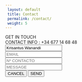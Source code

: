 ```yaml
---
 layout: default
 title: Contact
 permalink: /contact/
 weight: 5
---
```

<html>
<head>
<style>
*, *:before, *:after {
  box-sizing: border-box;
  -webkit-font-smoothing: antialiased;
  -moz-osx-font-smoothing: grayscale;
}

body, button, input {
  font-weight: 700;
  letter-spacing: 1.4px;
}

.background {
  display: flex;
  min-height: 100vh;
}

.container {
  flex: 0 1 700px;
  margin: auto;
  padding: 10px;
}

.screen {
  position: relative;
  background: #ea1d6f;
  border-radius: 15px;
}

.screen:after {
  content: '';
  display: block;
  position: absolute;
  top: 0;
  left: 20px;
  right: 20px;
  bottom: 0;
  border-radius: 15px;
  box-shadow: 0 20px 40px rgba(0, 0, 0, .4);
  z-index: -1;
}

.screen-header {
  display: flex;
  align-items: center;
  padding: 10px 20px;
  background: #4d4d4f;
  border-top-left-radius: 15px;
  border-top-right-radius: 15px;
}

.screen-header-left {
  margin-right: auto;
}

.screen-header-button {
  display: inline-block;
  width: 8px;
  height: 8px;
  margin-right: 3px;
  border-radius: 8px;
  background: white;
}

.screen-header-button.close {
  background: #ed1c6f;
  float: inherit;
}

.screen-header-button.maximize {
  background: #e8e925;
}

.screen-header-button.minimize {
  background: #74c54f;
}

.screen-header-right {
  display: flex;
}

.screen-header-ellipsis {
  width: 3px;
  height: 3px;
  margin-left: 2px;
  border-radius: 8px;
  background: #999;
}

.screen-body {
  display: flex;
}

.screen-body-item {
  flex: 1;
  padding: 50px;
}

.screen-body-item.left {
  display: flex;
  flex-direction: column;
}

.app-title {
  display: flex;
  flex-direction: column;
  position: relative;
  font-size: 52px;
}

.app-title:after {
  content: '';
  display: block;
  position: absolute;
  left: 0;
  bottom: -10px;
  width: 25px;
  height: 4px;
  background: #ea1d6f;
}

.app-contact {
  margin-top: auto;
  font-size: 12px;
}

.app-form-group {
  margin-bottom: 15px;
}

.app-form-group.message {
  margin-top: 40px;
}

.app-form-group.buttons {
  margin-bottom: 0;
  text-align: right;
}
[data-theme="dark"] input{
    border-color: #343a40;
    color: #17191a;
}

.app-form-control {
  width: 100%;
  padding: 10px 0;
  background: none;
  border: none;
  border-bottom: 1px solid #666;
  font-size: 14px;
  text-transform: uppercase;
  outline: none;
  transition: border-color .2s;
}

.app-form-control::placeholder {
  color: #666;
}

.app-form-control:focus {
  border-bottom-color: #ddd;
}

.app-form-button {
  background: none;
  border: none;
  color: #ea1d6f;
  font-size: 14px;
  cursor: pointer;
  outline: none;
}

.app-form-button:hover {
  color: #b9134f;
}


.credits-link {
  display: flex;
  align-items: center;
  color: #fff;
  font-weight: bold;
  text-decoration: none;
}

.dribbble {
  width: 20px;
  height: 20px;
  margin: 0 5px;
}

@media screen and (max-width: 520px) {
  .screen-body {
    flex-direction: column;
  }

  .screen-body-item.left {
    margin-bottom: 30px;
  }

  .app-title {
    flex-direction: row;
  }

  .app-title span {
    margin-right: 12px;
  }

  .app-title:after {
    display: none;
  }
}

@media screen and (max-width: 600px) {
  .screen-body {
    padding: 40px;
  }

  .screen-body-item {
    padding: 0;
  }
}
</style>
</head>
<div class="background">
  <div class="container">
    <div class="screen">
      <div class="screen-header">
        <div class="screen-header-left">
          <div class="screen-header-button close"></div>
          <div class="screen-header-button maximize"></div>
          <div class="screen-header-button minimize"></div>
        </div>
        <div class="screen-header-right">
          <div class="screen-header-ellipsis"></div>
          <div class="screen-header-ellipsis"></div>
          <div class="screen-header-ellipsis"></div>
        </div>
      </div>
      <div class="screen-body">
        <div class="screen-body-item left">
          <div class="app-title">
            <span>GET IN</span>
            <span>TOUCH</span>
          </div>
          <div class="app-contact">CONTACT INFO : +34 677 14 68 48</div>
        </div>
        <div class="screen-body-item">
          <div class="app-form">
            <div class="app-form-group">
              <input class="app-form-control" placeholder="NAME" value="Krisantus Wanandi">
            </div>
            <div class="app-form-group">
              <input class="app-form-control" placeholder="EMAIL">
            </div>
            <div class="app-form-group">
              <input class="app-form-control" placeholder="Nº CONTACTO">
            </div>
            <div class="app-form-group message">
              <input class="app-form-control" placeholder="MESSAGE">
            </div>
            <div class="app-form-group buttons">
              <button class="app-form-button">CANCEL</button>
              <button class="app-form-button">SEND</button>
            </div>
          </div>
        </div>
      </div>
    </div>
  </div>
</div>
</html>
